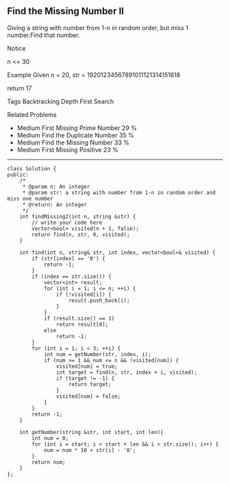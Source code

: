 ## Find the Missing Number II  ##

Giving a string with number from 1-n in random order, but miss 1 number.Find that number.

 Notice

n <= 30

Example
Given n = 20, str = 19201234567891011121314151618

return 17

Tags 
Backtracking Depth First Search

Related Problems 

- Medium First Missing Prime Number 29 %
- Medium Find the Duplicate Number 35 %
- Medium Find the Missing Number 33 %
- Medium First Missing Positive 23 %

----------
	class Solution {
	public:
		/*
		 * @param n: An integer
		 * @param str: a string with number from 1-n in random order and miss one number
		 * @return: An integer
		 */
		int findMissing2(int n, string &str) {
			// write your code here
			vector<bool> visited(n + 1, false);
			return find(n, str, 0, visited);
		}

		int find(int n, string& str, int index, vector<bool>& visited) {
			if (str[index] == '0') {
				return -1;
			}
			if (index == str.size()) {
				vector<int> result;
				for (int i = 1; i <= n; ++i) {
					if (!visited[i]) {
						result.push_back(i);
					}
				}
				if (result.size() == 1)
					return result[0];
				else
					return -1;
			}
			for (int i = 1; i < 3; ++i) {
				int num = getNumber(str, index, i);
				if (num >= 1 && num <= n && !visited[num]) {
					visited[num] = true;
					int target = find(n, str, index + i, visited);
					if (target != -1) {
						return target;
					}
					visited[num] = false;
				}
			}
			return -1;
		}

		int getNumber(string &str, int start, int len){
			int num = 0;
			for (int i = start; i < start + len && i < str.size(); i++) {
				num = num * 10 + str[i] - '0';
			}
			return num;
		}
	};